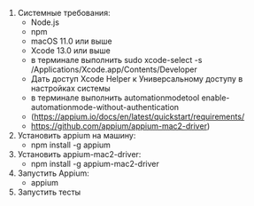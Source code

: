 1. Системные требования:
   - Node.js
   - npm
   - macOS 11.0 или выше
   - Xcode 13.0 или выше
   - в терминале выполнить sudo xcode-select -s /Applications/Xcode.app/Contents/Developer
   - Дать доступ Xcode Helper к Универсальному доступу в настройках системы
   - в терминале выполнить automationmodetool enable-automationmode-without-authentication
   - (https://appium.io/docs/en/latest/quickstart/requirements/
   - https://github.com/appium/appium-mac2-driver)
2. Установить appium на машину:
   - npm install -g appium
3. Установить appium-mac2-driver:
   - npm install -g appium-mac2-driver
4. Запустить Appium:
   - appium
5. Запустить тесты